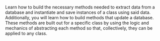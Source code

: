 Learn how to build the necessary methods needed to extract data from a database and instantiate and save instances of a class using said data. Additionally, you will learn how to build methods that update a database. These methods are built out for a specific class by using the logic and mechanics of abstracting each method so that, collectively, they can be applied to any class.
